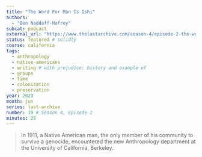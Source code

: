 ```yaml
---
title: "The Word For Man Is Ishi"
authors:
  - "Ben Naddaff-Hafrey"
subcat: podcast
external_url: "https://www.thelastarchive.com/season-4/episode-2-the-word-for-man-is-ishi"
status: featured # solidly
course: california
tags:
  - anthropology
  - native-americans
  - writing # with prejudice: history and example of
  - groups
  - time
  - colonization
  - preservation
year: 2023
month: jun
series: last-archive
number: 19 # Season 4, Episode 2
minutes: 25
---
```


> In 1911, a Native American man, the only member of his community to survive a genocide, encountered the new Anthropology department at the University of California, Berkeley.
